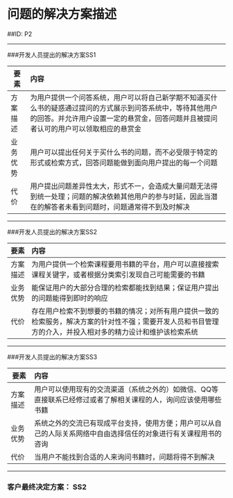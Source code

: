 # 问题的解决方案描述

##ID: P2







---



###开发人员提出的解决方案SS1

| 要素 | 内容 |
| --- | :--- |
| 方案描述 | 为用户提供一个问答系统，用户可以将自己新学期不知道买什么书的疑惑通过提问的方式展示到问答系统中，等待其他用户的回答。并允许用户设置一定的悬赏金，回答问题并且被提问者认可的用户可以领取相应的悬赏金 |
| 业务优势 | 用户可以提出任何关于买什么书的问题，而不必受限于特定的形式或检索方式，回答问题能做到面向用户提出的每一个问题 |
| 代价 | 用户提出问题差异性太大，形式不一，会造成大量问题无法得到统一处理；问题的解决依赖其他用户的参与时延，因此当潜在的解答者未看到问题时，问题通常得不到及时解决 |







---





###开发人员提出的解决方案SS2



| 要素 | 内容 |
| --- | :--- |
| 方案描述 | 为用户提供一个检索课程要用书籍的平台，用户可以直接搜索课程关键字，或者根据分类索引发现自己可能需要的书籍 |
| 业务优势 | 能保证用户的大部分合理的检索都能找到结果；保证用户提出的问题能得到即时的响应 |
| 代价 | 存在用户检索不到想要的书籍的情况；对所有用户提供一致的检索服务，解决方案的针对性不强；需要开发人员和书目管理方的介入，并投入相对多的精力设计和维护该检索系统 |




---



###开发人员提出的解决方案SS3







| 要素 | 内容 |
| --- | :--- |
| 方案描述 | 用户可以使用现有的交流渠道（系统之外的）如微信、QQ等直接联系已经修过或者了解相关课程的人，询问应该使用哪些书籍 |
| 业务优势 | 系统之外的交流已有现成平台支持，使用方便；用户可以从自己的人际关系网络中自由选择信任的对象进行有关课程用书的咨询 |
| 代价 | 当用户不能找到合适的人来询问书籍时，问题将得不到解决 |










---





### 客户最终决定方案： SS2


